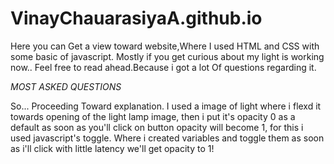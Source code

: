# VinayChauarasiyaA.github.io
Here you can Get a view toward website,Where I used HTML and CSS with some basic of javascript.
Mostly if you get curious about my light is working now.. Feel free to read ahead.Because i got a lot Of questions regarding it.

*MOST ASKED QUESTIONS*



So... Proceeding Toward explanation. I used a image of light where i flexd it towards opening of the light lamp image, then i put it's opacity 0 as a default as soon
as you'll click on button opacity will become 1, for this i used javascript's toggle. Where i created variables and toggle them as soon as i'll click with little latency
we'll get opacity to 1!
